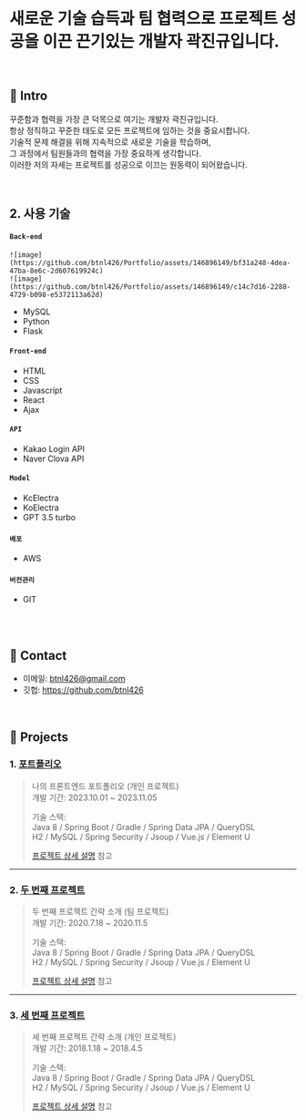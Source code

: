 # 새로운 기술 습득과 팀 협력으로 프로젝트 성공을 이끈 끈기있는 개발자 곽진규입니다.
</br>

## :pushpin: Intro 

꾸준함과 협력을 가장 큰 덕목으로 여기는 개발자 곽진규입니다.</br> 항상 정직하고 꾸준한 태도로 모든 프로젝트에 임하는 것을 중요시합니다.</br> 기술적 문제 해결을 위해 지속적으로 새로운 기술을 학습하며,</br> 그 과정에서 팀원들과의 협력을 가장 중요하게 생각합니다.</br> 이러한 저의 자세는 프로젝트를 성공으로 이끄는 원동력이 되어왔습니다.

</br>

## 2. 사용 기술
#### `Back-end`
    ![image](https://github.com/btnl426/Portfolio/assets/146896149/bf31a248-4dea-47ba-8e6c-2d607619924c)
    ![image](https://github.com/btnl426/Portfolio/assets/146896149/c14c7d16-2288-4729-b098-e5372113a62d)

  - MySQL 
  - Python 
  - Flask  
#### `Front-end`
  - HTML
  - CSS
  - Javascript
  - React
  - Ajax
#### `API`
  - Kakao Login API
  - Naver Clova API
#### `Model`
  - KcElectra
  - KoElectra
  - GPT 3.5 turbo
#### `배포`
  - AWS
#### `버전관리`
  - GIT
</br>


</br>

## :pushpin: Contact
- 이메일: btnl426@gmail.com
- 깃헙: https://github.com/btnl426

</br>

## :pushpin: Projects
### 1. [포트폴리오](https://github.com/2023-SMHRD-KDT-IOT-4/Repo)
>나의 프론트엔드 포트폴리오 (개인 프로젝트)  
>개발 기간: 2023.10.01 ~ 2023.11.05  
>  
>기술 스택:  
>Java 8 / Spring Boot / Gradle / Spring Data JPA / QueryDSL  
>H2 / MySQL / Spring Security / Jsoup / Vue.js / Element U  
>  
>[프로젝트 상세 설명](https://github.com/2021-SMHRD-KDT-AI-15/SNSRepo) 참고

---

### 2. [두 번째 프로젝트](https://github.com/JungHyung2/gitio.io)
>두 번째 프로젝트 간략 소개  (팀 프로젝트)  
>개발 기간: 2020.7.18 ~ 2020.11.5  
>  
>기술 스택:  
>Java 8 / Spring Boot / Gradle / Spring Data JPA / QueryDSL  
>H2 / MySQL / Spring Security / Jsoup / Vue.js / Element U  
>  
>[프로젝트 상세 설명](https://github.com/JungHyung2/gitio.io) 참고

---

### 3. [세 번째 프로젝트](https://github.com/JungHyung2/gitio.io)
>세 번째 프로젝트 간략 소개  (개인 프로젝트)  
>개발 기간: 2018.1.18 ~ 2018.4.5  
>  
>기술 스택:  
>Java 8 / Spring Boot / Gradle / Spring Data JPA / QueryDSL  
>H2 / MySQL / Spring Security / Jsoup / Vue.js / Element U  
>  
>[프로젝트 상세 설명](https://github.com/JungHyung2/gitio.io) 참고
